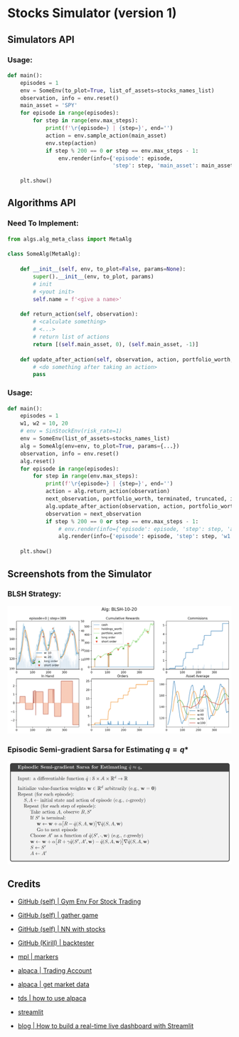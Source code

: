 # Stocks Simulator (version 1)

## Simulators API

### Usage:

```python
def main():
    episodes = 1
    env = SomeEnv(to_plot=True, list_of_assets=stocks_names_list)
    observation, info = env.reset()
    main_asset = 'SPY'
    for episode in range(episodes):
        for step in range(env.max_steps):
            print(f'\r{episode=} | {step=}', end='')
            action = env.sample_action(main_asset)
            env.step(action)
            if step % 200 == 0 or step == env.max_steps - 1:
                env.render(info={'episode': episode,
                                 'step': step, 'main_asset': main_asset})

    plt.show()
```
## Algorithms API

### Need To Implement:

```python
from algs.alg_meta_class import MetaAlg

class SomeAlg(MetaAlg):

    def __init__(self, env, to_plot=False, params=None):
        super().__init__(env, to_plot, params)
        # init
        # <yout init>
        self.name = f'<give a name>'

    def return_action(self, observation):
        # <calculate something>
        # <...>
        # return list of actions
        return [(self.main_asset, 0), (self.main_asset, -1)]

    def update_after_action(self, observation, action, portfolio_worth, next_observation, terminated, truncated):
        # <do something after taking an action>
        pass
```

### Usage:

```python
def main():
    episodes = 1
    w1, w2 = 10, 20
    # env = SinStockEnv(risk_rate=1)
    env = SomeEnv(list_of_assets=stocks_names_list)
    alg = SomeAlg(env=env, to_plot=True, params={...})
    observation, info = env.reset()
    alg.reset()
    for episode in range(episodes):
        for step in range(env.max_steps):
            print(f'\r{episode=} | {step=}', end='')
            action = alg.return_action(observation)
            next_observation, portfolio_worth, terminated, truncated, info = env.step(action)
            alg.update_after_action(observation, action, portfolio_worth, next_observation, terminated, truncated)
            observation = next_observation
            if step % 200 == 0 or step == env.max_steps - 1:
                # env.render(info={'episode': episode, 'step': step, 'alg_name': alg.name})
                alg.render(info={'episode': episode, 'step': step, 'w1': w1, 'w2': w2})

    plt.show()
```

## Screenshots from the Simulator

### BLSH Strategy:

![](pics/screen1.png)

### Episodic Semi-gradient Sarsa for Estimating $q = q*$

![](pics/semi_gradient_sarsa.png)

## Credits

- [GitHub (self) | Gym Env For Stock Trading](https://github.com/Arseni1919/gym-stocktrading)
- [GitHub (self) | gather game](https://github.com/Arseni1919/Gather_Game/blob/main/impl_env_gather.py)
- [GitHub (self) | NN with stocks](https://github.com/Arseni1919/Implementing_NN_Stocks)
- [GitHub (Kirill) | backtester](https://github.com/kirilgravis/NTC/blob/main/Analysys/Three_days.ipynb)
- [mpl | markers](https://matplotlib.org/stable/api/markers_api.html)

- [alpaca | Trading Account](https://alpaca.markets/docs/api-references/trading-api/account/)
- [alpaca | get market data](https://alpaca.markets/docs/market-data/getting-started/)
- [tds | how to use alpaca](https://medium.com/@chris_42047/getting-started-with-the-alpaca-trading-apis-python-tutorial-226f4dca5d8a)

- [streamlit](https://docs.streamlit.io/)
- [blog | How to build a real-time live dashboard with Streamlit](https://blog.streamlit.io/how-to-build-a-real-time-live-dashboard-with-streamlit/)